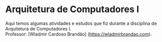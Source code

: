 # Arquitetura de Computadores I
Aqui temos algumas atividades e estudos que fiz durante a disciplina de Arquitetura de Computadores I.
<br>
Professor: [Wladmir Cardoso Brandão] (https://wladmirbrandao.com).


